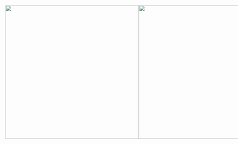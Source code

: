 <div align="left">
  <div style="display: flex; align-items: flex-start;">
  <br><br/>
<!-- Lanyard Profile Readme by cnrad - https://github.com/cnrad/lanyard-profile-readme -->
    <a href="https://discord.com/users/354291548390948876">
      <img width=420vw align=top src="https://lanyard-profile-readme.vercel.app/api/354291548390948876?theme=dark&bg=2E343E"/>
    </a>
  <br><br/>
<!-- GitHub Readme Stats by anuraghazra - https://github.com/anuraghazra/github-readme-stats (Extra Pins) -->
    <a href="https://github.com/Shurayukii/Simplicity">
      <img width=420vw align=top src="https://corellanstoma-github-readme-stats.vercel.app/api/pin/?username=Shurayukii&repo=Simplicity&hide_border=true&bg_color=2E343E&title_color=CD0952&text_color=C0C6DB&border_radius=12"/>
<br><br/>
<!-- GitHub Readme Stats by anuraghazra - https://github.com/anuraghazra/github-readme-stats (Top Langs) -->
  <a href="https://github.com/Shurayukii">
    <img width=420vw align=top src="https://github-readme-stats.vercel.app/api/top-langs/?username=Shurayukii&theme=dark&hide_border=true&bg_color=2E343E&title_color=CD0952&text_color=C0C6DB&border_radius=12&layout=compact">
